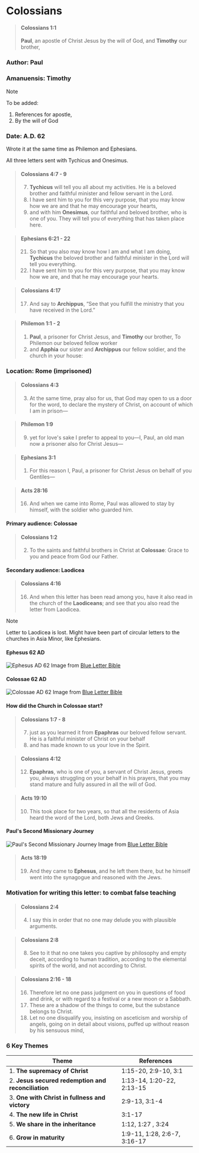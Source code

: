 # Colossians
> #### Colossians 1:1
> **Paul**, an apostle of Christ Jesus by the will of God, and **Timothy** our brother,
### Author: Paul
### Amanuensis: Timothy
> [!NOTE]
> To be added:
> 1. References for apostle,
> 2. By the will of God
### Date: A.D. 62
Wrote it at the same time as Philemon and Ephesians.

All three letters sent with Tychicus and Onesimus.
> #### Colossians 4:7 - 9
> 7. **Tychicus** will tell you all about my activities. He is a beloved brother and faithful minister and fellow servant in the Lord.
> 8. I have sent him to you for this very purpose, that you may know how we are and that he may encourage your hearts,
> 9. and with him **Onesimus**, our faithful and beloved brother, who is one of you. They will tell you of everything that has taken place here.

> #### Ephesians 6:21 - 22
> 21. So that you also may know how I am and what I am doing, **Tychicus** the beloved brother and faithful minister in the Lord will tell you everything. 
> 22. I have sent him to you for this very purpose, that you may know how we are, and that he may encourage your hearts.

> #### Colossians 4:17
> 17. And say to **Archippus**, “See that you fulfill the ministry that you have received in the Lord.”

> #### Philemon 1:1 - 2
> 1. **Paul**, a prisoner for Christ Jesus, and **Timothy** our brother, To Philemon our beloved fellow worker
> 2. and **Apphia** our sister and **Archippus** our fellow soldier, and the church in your house:
### Location: Rome (imprisoned)
> #### Colossians 4:3
> 3. At the same time, pray also for us, that God may open to us a door for the word, to declare the mystery of Christ, on account of which I am in prison—

> #### Philemon 1:9
> 9. yet for love's sake I prefer to appeal to you—I, Paul, an old man now a prisoner also for Christ Jesus—

> #### Ephesians 3:1
> 1. For this reason I, Paul, a prisoner for Christ Jesus on behalf of you Gentiles—

> #### Acts 28:16
> 16. And when we came into Rome, Paul was allowed to stay by himself, with the soldier who guarded him.
#### Primary audience: Colossae
> #### Colossians 1:2
> 2. To the saints and faithful brothers in Christ at **Colossae**: Grace to you and peace from God our Father.
#### Secondary audience: Laodicea
> #### Colossians 4:16
> 16. And when this letter has been read among you, have it also read in the church of the **Laodiceans**; and see that you also read the letter from Laodicea.

> [!NOTE]
> Letter to Laodicea is lost. Might have been part of circular letters to the churches in Asia Minor, like Ephesians.
#### Ephesus 62 AD
![Ephesus AD 62](https://www.blueletterbible.org/assets/images/esv-study-bible/big/map_48_01.jpg)
Image from [Blue Letter Bible](https://www.blueletterbible.org/assets/images/esv-study-bible/big/map_48_01.jpg)
#### Colossae 62 AD
![Colossae AD 62](https://www.blueletterbible.org/assets/images/esv-study-bible/big/map_51_01.jpg)
Image from [Blue Letter Bible](https://www.blueletterbible.org/assets/images/esv-study-bible/big/map_48_01.jpg)
#### How did the Church in Colossae start?
> #### Colossians 1:7 - 8
> 7. just as you learned it from **Epaphras** our beloved fellow servant. He is a faithful minister of Christ on your behalf
> 8. and has made known to us your love in the Spirit.

> #### Colossians 4:12
> 12. **Epaphras**, who is one of you, a servant of Christ Jesus, greets you, always struggling on your behalf in his prayers, that you may stand mature and fully assured in all the will of God.

> #### Acts 19:10
> 10. This took place for two years, so that all the residents of Asia heard the word of the Lord, both Jews and Greeks.
#### Paul's Second Missionary Journey
![Paul's Second Missionary Journey](https://www.blueletterbible.org/assets/images/esv-study-bible/big/map_44_08.jpg)
Image from [Blue Letter Bible](https://www.blueletterbible.org/assets/images/esv-study-bible/big/map_44_08.jpg)
> #### Acts 18:19
> 19. And they came to **Ephesus**, and he left them there, but he himself went into the synagogue and reasoned with the Jews.
### Motivation for writing this letter: to combat false teaching
> #### Colossians 2:4
> 4. I say this in order that no one may delude you with plausible arguments.

> #### Colossians 2:8
> 8. See to it that no one takes you captive by philosophy and empty deceit, according to human tradition, according to the elemental spirits of the world, and not according to Christ.

> #### Colossians 2:16 - 18
> 16. Therefore let no one pass judgment on you in questions of food and drink, or with regard to a festival or a new moon or a Sabbath.
> 17. These are a shadow of the things to come, but the substance belongs to Christ.
> 18. Let no one disqualify you, insisting on asceticism and worship of angels, going on in detail about visions, puffed up without reason by his sensuous mind,
### 6 Key Themes

|Theme|References|
|---|---|
|1. **The supremacy of Christ**| 1:15-20, 2:9-10, 3:1|
|2. **Jesus secured redemption and reconciliation**|1:13-14, 1:20-22, 2:13-15|
|3. **One with Christ in fullness and victory**|2:9-13, 3:1-4|
|4. **The new life in Christ**|3:1-17|
|5. **We share in the inheritance**|1:12, 1:27 , 3:24|
|6. **Grow in maturity**|1:9-11, 1:28, 2:6-7, 3:16-17|

